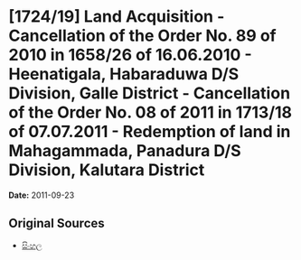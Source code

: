 # [1724/19] Land Acquisition - Cancellation of the Order No. 89 of 2010 in 1658/26 of 16.06.2010 - Heenatigala, Habaraduwa D/S Division, Galle District - Cancellation of the Order No. 08 of 2011 in 1713/18 of 07.07.2011 - Redemption of land in Mahagammada, Panadura D/S Division, Kalutara District

**Date:** 2011-09-23

## Original Sources

- [සිංහල](https://documents.gov.lk/view/extra-gazettes/2011/9/1724-19_S.pdf)
